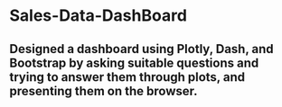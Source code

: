 # Sales-Data-DashBoard

## Designed a dashboard using Plotly, Dash, and Bootstrap by asking suitable questions and trying to answer them through plots, and presenting them on the browser.

